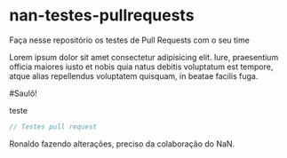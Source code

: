 # nan-testes-pullrequests
Faça nesse repositório os testes de Pull Requests com o seu time


Lorem ipsum dolor sit amet consectetur adipisicing elit. Iure, praesentium officia maiores iusto et nobis quia natus debitis voluptatum est tempore, atque alias repellendus voluptatem quisquam, in beatae facilis fuga.



#Saulô!


<!--  parte juliana-->
teste
<!--  parte Juan-->
~~~javascript
// Testes pull request
~~~
<!--  parte ronaldo-->
Ronaldo fazendo alterações, preciso da colaboração do NaN.




